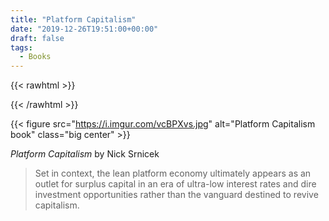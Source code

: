 ```yaml
---
title: "Platform Capitalism"
date: "2019-12-26T19:51:00+00:00"
draft: false
tags:
  - Books
---
```


{{< rawhtml >}}
<style>
.center img{
  display: block;
  margin-left: auto;
  margin-right: auto;
}
</style>
{{< /rawhtml >}}

{{< figure src="https://i.imgur.com/vcBPXvs.jpg" alt="Platform Capitalism book" class="big center" >}}

*Platform Capitalism* by Nick Srnicek

> Set in context, the lean platform economy ultimately appears as an outlet for surplus capital in an era of
ultra-low interest rates and dire investment opportunities rather than the vanguard
destined to revive capitalism.

